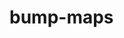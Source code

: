 <!-- generated by markdown-notes-tree -->

# bump-maps

<!-- optional markdown-notes-tree directory description starts here -->

<!-- optional markdown-notes-tree directory description ends here -->


